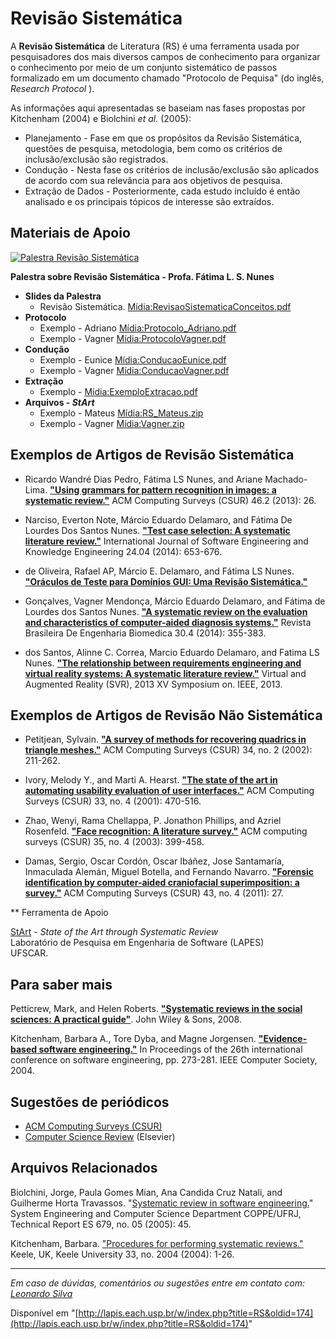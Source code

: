 # Revisão Sistemática

A **Revisão Sistemática** de Literatura (RS) é uma ferramenta usada por pesquisadores dos mais diversos campos de conhecimento para organizar o conhecimento por meio de um conjunto sistemático de passos formalizado em um documento chamado "Protocolo de Pequisa" (do inglês, _Research Protocol_ ).

As informações aqui apresentadas se baseiam nas fases propostas por Kitchenham (2004) e Biolchini _et al._ (2005):

*   Planejamento - Fase em que os propósitos da Revisão Sistemática, questões de pesquisa, metodologia, bem como os critérios de inclusão/exclusão são registrados.
*   Condução - Nesta fase os critérios de inclusão/exclusão são aplicados de acordo com sua relevância para aos objetivos de pesquisa.
*   Extração de Dados - Posteriormente, cada estudo incluído é então analisado e os principais tópicos de interesse são extraídos.

  

## Materiais de Apoio
[![Palestra Revisão Sistemática](https://img.youtube.com/vi/Wgaw97mTKWM/0.jpg)](https://www.youtube.com/watch?v=Wgaw97mTKWM)
  
**Palestra sobre Revisão Sistemática - Profa. Fátima L. S. Nunes**

  

*   **Slides da Palestra**
    *   Revisão Sistemática. [Mídia:RevisaoSistematicaConceitos.pdf](/w/images/3/36/RevisaoSistematicaConceitos.pdf "RevisaoSistematicaConceitos.pdf")
*   **Protocolo**
    *   Exemplo - Adriano [Mídia:Protocolo_Adriano.pdf](/w/images/0/00/Protocolo_Adriano.pdf "Protocolo Adriano.pdf")
    *   Exemplo - Vagner [Mídia:ProtocoloVagner.pdf](/w/images/3/3d/ProtocoloVagner.pdf "ProtocoloVagner.pdf")
*   **Condução**
    *   Exemplo - Eunice [Mídia:ConducaoEunice.pdf](/w/images/b/bb/ConducaoEunice.pdf "ConducaoEunice.pdf")
    *   Exemplo - Vagner [Mídia:ConducaoVagner.pdf](/w/images/f/f9/ConducaoVagner.pdf "ConducaoVagner.pdf")
*   **Extração**
    *   Exemplo - [Mídia:ExemploExtracao.pdf](/w/images/4/44/ExemploExtracao.pdf "ExemploExtracao.pdf")
*   **Arquivos - _StArt_**
    *   Exemplo - Mateus [Mídia:RS_Mateus.zip](/w/images/4/4b/RS_Mateus.zip "RS Mateus.zip")
    *   Exemplo - Vagner [Mídia:Vagner.zip](/w/images/3/3e/Vagner.zip "Vagner.zip")

## Exemplos de Artigos de Revisão Sistemática

*   Ricardo Wandré Dias Pedro, Fátima LS Nunes, and Ariane Machado-Lima. **["Using grammars for pattern recognition in images: a systematic review."](http://dl.acm.org.ez67.periodicos.capes.gov.br/citation.cfm?id=2543593)** ACM Computing Surveys (CSUR) 46.2 (2013): 26.

*   Narciso, Everton Note, Márcio Eduardo Delamaro, and Fátima De Lourdes Dos Santos Nunes. **["Test case selection: A systematic literature review."](http://www-worldscientific-com.ez67.periodicos.capes.gov.br/doi/abs/10.1142/S0218194014500259)** International Journal of Software Engineering and Knowledge Engineering 24.04 (2014): 653-676.

*   de Oliveira, Rafael AP, Márcio E. Delamaro, and Fátima LS Nunes. **["Oráculos de Teste para Domínios GUI: Uma Revisão Sistemática."](http://www.labes.icmc.usp.br/~rpaes/papers/SAST2009.pdf)**

*   Gonçalves, Vagner Mendonça, Márcio Eduardo Delamaro, and Fátima de Lourdes dos Santos Nunes. **["A systematic review on the evaluation and characteristics of computer-aided diagnosis systems."](http://www.scielo.br/scielo.php?pid=S1517-31512014000400008&script=sci_arttext&tlng=pt)** Revista Brasileira De Engenharia Biomedica 30.4 (2014): 355-383.

*   dos Santos, Alinne C. Correa, Marcio Eduardo Delamaro, and Fatima LS Nunes. **["The relationship between requirements engineering and virtual reality systems: A systematic literature review."](http://ieeexplore.ieee.org.ez67.periodicos.capes.gov.br/abstract/document/6655762/?reload=true)** Virtual and Augmented Reality (SVR), 2013 XV Symposium on. IEEE, 2013.

  

## Exemplos de Artigos de Revisão **Não** Sistemática

*   Petitjean, Sylvain. **["A survey of methods for recovering quadrics in triangle meshes."](https://dl.acm.org.ez67.periodicos.capes.gov.br/citation.cfm?id=508354)** ACM Computing Surveys (CSUR) 34, no. 2 (2002): 211-262.

*   Ivory, Melody Y., and Marti A. Hearst. **["The state of the art in automating usability evaluation of user interfaces."](https://dl.acm.org.ez67.periodicos.capes.gov.br/citation.cfm?id=503114)** ACM Computing Surveys (CSUR) 33, no. 4 (2001): 470-516.

*   Zhao, Wenyi, Rama Chellappa, P. Jonathon Phillips, and Azriel Rosenfeld. **["Face recognition: A literature survey."](https://dl.acm.org.ez67.periodicos.capes.gov.br/citation.cfm?id=508354)** ACM computing surveys (CSUR) 35, no. 4 (2003): 399-458.

*   Damas, Sergio, Oscar Cordón, Oscar Ibáñez, Jose Santamaría, Inmaculada Alemán, Miguel Botella, and Fernando Navarro. **["Forensic identification by computer-aided craniofacial superimposition: a survey."](https://dl.acm.org.ez67.periodicos.capes.gov.br/citation.cfm?id=1978806)** ACM Computing Surveys (CSUR) 43, no. 4 (2011): 27.

  

** Ferramenta de Apoio

[StArt](http://lapes.dc.ufscar.br/tools/start_tool) \- _State of the Art through Systematic Review_  
Laboratório de Pesquisa em Engenharia de Software (LAPES)  
UFSCAR.

  

## Para saber mais

Petticrew, Mark, and Helen Roberts. **["Systematic reviews in the social sciences: A practical guide"](http://onlinelibrary-wiley-com.ez67.periodicos.capes.gov.br/book/10.1002/9780470754887)**. John Wiley & Sons, 2008.

Kitchenham, Barbara A., Tore Dyba, and Magne Jorgensen. **["Evidence-based software engineering."](https://dl.acm.org.ez67.periodicos.capes.gov.br/citation.cfm?id=999432)** In Proceedings of the 26th international conference on software engineering, pp. 273-281. IEEE Computer Society, 2004.

  

## Sugestões de periódicos

*   [ACM Computing Surveys (CSUR)](https://dl.acm.org.ez67.periodicos.capes.gov.br/citation.cfm?id=J204)
*   [Computer Science Review](https://www.journals.elsevier.com/computer-science-review) (Elsevier)

## Arquivos Relacionados

Biolchini, Jorge, Paula Gomes Mian, Ana Candida Cruz Natali, and Guilherme Horta Travassos. "[Systematic review in software engineering.](ftp://161.24.19.221/ele/ivo/Leitura/biolchini_2005.pdf)" System Engineering and Computer Science Department COPPE/UFRJ, Technical Report ES 679, no. 05 (2005): 45.

Kitchenham, Barbara. ["Procedures for performing systematic reviews."](http://www.ifs.tuwien.ac.at/~weippl/systemicReviewsSoftwareEngineering.pdf) Keele, UK, Keele University 33, no. 2004 (2004): 1-26.

  

* * *

_Em caso de dúvidas, comentários ou sugestões entre em contato com: [Leonardo Silva](mailto:leonardosilva@usp.br)_

Disponível em "[http://lapis.each.usp.br/w/index.php?title=RS&oldid=174](http://lapis.each.usp.br/w/index.php?title=RS&oldid=174)"
